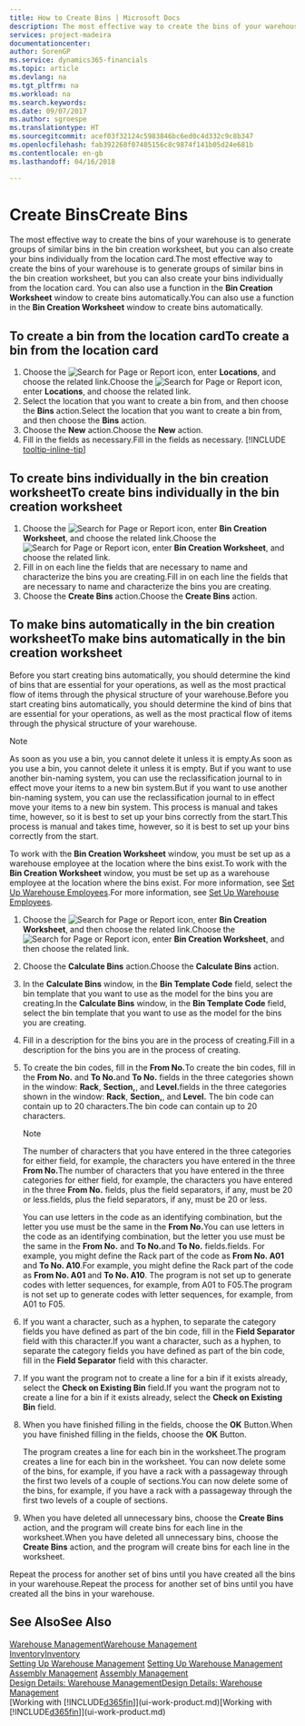```yaml
---
title: How to Create Bins | Microsoft Docs
description: The most effective way to create the bins of your warehouse is to generate groups of similar bins in the bin creation worksheet, but you can also create your bins individually.
services: project-madeira
documentationcenter: 
author: SorenGP
ms.service: dynamics365-financials
ms.topic: article
ms.devlang: na
ms.tgt_pltfrm: na
ms.workload: na
ms.search.keywords: 
ms.date: 09/07/2017
ms.author: sgroespe
ms.translationtype: HT
ms.sourcegitcommit: acef03f32124c5983846bc6ed0c4d332c9c8b347
ms.openlocfilehash: fab392260f07405156c8c9874f141b05d24e681b
ms.contentlocale: en-gb
ms.lasthandoff: 04/16/2018

---
```

# <a name="create-bins"></a><span data-ttu-id="efaef-103">Create Bins</span><span class="sxs-lookup"><span data-stu-id="efaef-103">Create Bins</span></span>
<span data-ttu-id="efaef-104">The most effective way to create the bins of your warehouse is to generate groups of similar bins in the bin creation worksheet, but you can also create your bins individually from the location card.</span><span class="sxs-lookup"><span data-stu-id="efaef-104">The most effective way to create the bins of your warehouse is to generate groups of similar bins in the bin creation worksheet, but you can also create your bins individually from the location card.</span></span> <span data-ttu-id="efaef-105">You can also use a function in the **Bin Creation Worksheet** window to create bins automatically.</span><span class="sxs-lookup"><span data-stu-id="efaef-105">You can also use a function in the **Bin Creation Worksheet** window to create bins automatically.</span></span>  

## <a name="to-create-a-bin-from-the-location-card"></a><span data-ttu-id="efaef-106">To create a bin from the location card</span><span class="sxs-lookup"><span data-stu-id="efaef-106">To create a bin from the location card</span></span>  
1. <span data-ttu-id="efaef-107">Choose the ![Search for Page or Report](media/ui-search/search_small.png "Search for Page or Report icon") icon, enter **Locations**, and choose the related link.</span><span class="sxs-lookup"><span data-stu-id="efaef-107">Choose the ![Search for Page or Report](media/ui-search/search_small.png "Search for Page or Report icon") icon, enter **Locations**, and choose the related link.</span></span>  
2. <span data-ttu-id="efaef-108">Select the location that you want to create a bin from, and then choose the **Bins** action.</span><span class="sxs-lookup"><span data-stu-id="efaef-108">Select the location that you want to create a bin from, and then choose the **Bins** action.</span></span>  
3. <span data-ttu-id="efaef-109">Choose the **New** action.</span><span class="sxs-lookup"><span data-stu-id="efaef-109">Choose the **New** action.</span></span>
4. <span data-ttu-id="efaef-110">Fill in the fields as necessary.</span><span class="sxs-lookup"><span data-stu-id="efaef-110">Fill in the fields as necessary.</span></span> [!INCLUDE [tooltip-inline-tip](includes/tooltip-inline-tip_md.md)]  

## <a name="to-create-bins-individually-in-the-bin-creation-worksheet"></a><span data-ttu-id="efaef-111">To create bins individually in the bin creation worksheet</span><span class="sxs-lookup"><span data-stu-id="efaef-111">To create bins individually in the bin creation worksheet</span></span>  
1.  <span data-ttu-id="efaef-112">Choose the ![Search for Page or Report](media/ui-search/search_small.png "Search for Page or Report icon") icon, enter **Bin Creation Worksheet**, and choose the related link.</span><span class="sxs-lookup"><span data-stu-id="efaef-112">Choose the ![Search for Page or Report](media/ui-search/search_small.png "Search for Page or Report icon") icon, enter **Bin Creation Worksheet**, and choose the related link.</span></span>  
2.  <span data-ttu-id="efaef-113">Fill in on each line the fields that are necessary to name and characterize the bins you are creating.</span><span class="sxs-lookup"><span data-stu-id="efaef-113">Fill in on each line the fields that are necessary to name and characterize the bins you are creating.</span></span>  
3.  <span data-ttu-id="efaef-114">Choose the **Create Bins** action.</span><span class="sxs-lookup"><span data-stu-id="efaef-114">Choose the **Create Bins** action.</span></span>  

## <a name="to-make-bins-automatically-in-the-bin-creation-worksheet"></a><span data-ttu-id="efaef-115">To make bins automatically in the bin creation worksheet</span><span class="sxs-lookup"><span data-stu-id="efaef-115">To make bins automatically in the bin creation worksheet</span></span>  
<span data-ttu-id="efaef-116">Before you start creating bins automatically, you should determine the kind of bins that are essential for your operations, as well as the most practical flow of items through the physical structure of your warehouse.</span><span class="sxs-lookup"><span data-stu-id="efaef-116">Before you start creating bins automatically, you should determine the kind of bins that are essential for your operations, as well as the most practical flow of items through the physical structure of your warehouse.</span></span>  

> [!NOTE]  
>  <span data-ttu-id="efaef-117">As soon as you use a bin, you cannot delete it unless it is empty.</span><span class="sxs-lookup"><span data-stu-id="efaef-117">As soon as you use a bin, you cannot delete it unless it is empty.</span></span> <span data-ttu-id="efaef-118">But if you want to use another bin-naming system, you can use the reclassification journal to in effect move your items to a new bin system.</span><span class="sxs-lookup"><span data-stu-id="efaef-118">But if you want to use another bin-naming system, you can use the reclassification journal to in effect move your items to a new bin system.</span></span> <span data-ttu-id="efaef-119">This process is manual and takes time, however, so it is best to set up your bins correctly from the start.</span><span class="sxs-lookup"><span data-stu-id="efaef-119">This process is manual and takes time, however, so it is best to set up your bins correctly from the start.</span></span>  

<span data-ttu-id="efaef-120">To work with the **Bin Creation Worksheet** window, you must be set up as a warehouse employee at the location where the bins exist.</span><span class="sxs-lookup"><span data-stu-id="efaef-120">To work with the **Bin Creation Worksheet** window, you must be set up as a warehouse employee at the location where the bins exist.</span></span> <span data-ttu-id="efaef-121">For more information, see [Set Up Warehouse Employees](warehouse-how-to-set-up-warehouse-employees.md).</span><span class="sxs-lookup"><span data-stu-id="efaef-121">For more information, see [Set Up Warehouse Employees](warehouse-how-to-set-up-warehouse-employees.md).</span></span>    

1.  <span data-ttu-id="efaef-122">Choose the ![Search for Page or Report](media/ui-search/search_small.png "Search for Page or Report icon") icon, enter **Bin Creation Worksheet**, and then choose the related link.</span><span class="sxs-lookup"><span data-stu-id="efaef-122">Choose the ![Search for Page or Report](media/ui-search/search_small.png "Search for Page or Report icon") icon, enter **Bin Creation Worksheet**, and then choose the related link.</span></span>  
2.  <span data-ttu-id="efaef-123">Choose the **Calculate Bins** action.</span><span class="sxs-lookup"><span data-stu-id="efaef-123">Choose the **Calculate Bins** action.</span></span>
3. <span data-ttu-id="efaef-124">In the **Calculate Bins** window, in the **Bin Template Code** field, select the bin template that you want to use as the model for the bins you are creating.</span><span class="sxs-lookup"><span data-stu-id="efaef-124">In the **Calculate Bins** window, in the **Bin Template Code** field, select the bin template that you want to use as the model for the bins you are creating.</span></span>
4.  <span data-ttu-id="efaef-125">Fill in a description for the bins you are in the process of creating.</span><span class="sxs-lookup"><span data-stu-id="efaef-125">Fill in a description for the bins you are in the process of creating.</span></span>  
5.  <span data-ttu-id="efaef-126">To create the bin codes, fill in the **From No.**</span><span class="sxs-lookup"><span data-stu-id="efaef-126">To create the bin codes, fill in the **From No.**</span></span> <span data-ttu-id="efaef-127">and **To No.**</span><span class="sxs-lookup"><span data-stu-id="efaef-127">and **To No.**</span></span> <span data-ttu-id="efaef-128">fields in the three categories shown in the window: **Rack**, **Section,**, and **Level.**</span><span class="sxs-lookup"><span data-stu-id="efaef-128">fields in the three categories shown in the window: **Rack**, **Section,**, and **Level.**</span></span> <span data-ttu-id="efaef-129">The bin code can contain up to 20 characters.</span><span class="sxs-lookup"><span data-stu-id="efaef-129">The bin code can contain up to 20 characters.</span></span>  

    > [!NOTE]  
    >  <span data-ttu-id="efaef-130">The number of characters that you have entered in the three categories for either field, for example, the characters you have entered in the three **From No.**</span><span class="sxs-lookup"><span data-stu-id="efaef-130">The number of characters that you have entered in the three categories for either field, for example, the characters you have entered in the three **From No.**</span></span> <span data-ttu-id="efaef-131">fields, plus the field separators, if any, must be 20 or less.</span><span class="sxs-lookup"><span data-stu-id="efaef-131">fields, plus the field separators, if any, must be 20 or less.</span></span>  

     <span data-ttu-id="efaef-132">You can use letters in the code as an identifying combination, but the letter you use must be the same in the **From No.**</span><span class="sxs-lookup"><span data-stu-id="efaef-132">You can use letters in the code as an identifying combination, but the letter you use must be the same in the **From No.**</span></span> <span data-ttu-id="efaef-133">and **To No.**</span><span class="sxs-lookup"><span data-stu-id="efaef-133">and **To No.**</span></span> <span data-ttu-id="efaef-134">fields.</span><span class="sxs-lookup"><span data-stu-id="efaef-134">fields.</span></span> <span data-ttu-id="efaef-135">For example, you might define the Rack part of the code as **From No. A01** and **To No. A10**.</span><span class="sxs-lookup"><span data-stu-id="efaef-135">For example, you might define the Rack part of the code as **From No. A01** and **To No. A10**.</span></span> <span data-ttu-id="efaef-136">The program is not set up to generate codes with letter sequences, for example, from A01 to F05.</span><span class="sxs-lookup"><span data-stu-id="efaef-136">The program is not set up to generate codes with letter sequences, for example, from A01 to F05.</span></span>  

6.  <span data-ttu-id="efaef-137">If you want a character, such as a hyphen, to separate the category fields you have defined as part of the bin code, fill in the **Field Separator** field with this character.</span><span class="sxs-lookup"><span data-stu-id="efaef-137">If you want a character, such as a hyphen, to separate the category fields you have defined as part of the bin code, fill in the **Field Separator** field with this character.</span></span>  
7.  <span data-ttu-id="efaef-138">If you want the program not to create a line for a bin if it exists already, select the **Check on Existing Bin** field.</span><span class="sxs-lookup"><span data-stu-id="efaef-138">If you want the program not to create a line for a bin if it exists already, select the **Check on Existing Bin** field.</span></span>  
8. <span data-ttu-id="efaef-139">When you have finished filling in the fields, choose the **OK** Button.</span><span class="sxs-lookup"><span data-stu-id="efaef-139">When you have finished filling in the fields, choose the **OK** Button.</span></span>

    <span data-ttu-id="efaef-140">The program creates a line for each bin in the worksheet.</span><span class="sxs-lookup"><span data-stu-id="efaef-140">The program creates a line for each bin in the worksheet.</span></span> <span data-ttu-id="efaef-141">You can now delete some of the bins, for example, if you have a rack with a passageway through the first two levels of a couple of sections.</span><span class="sxs-lookup"><span data-stu-id="efaef-141">You can now delete some of the bins, for example, if you have a rack with a passageway through the first two levels of a couple of sections.</span></span>  

9. <span data-ttu-id="efaef-142">When you have deleted all unnecessary bins, choose the **Create Bins** action, and the program will create bins for each line in the worksheet.</span><span class="sxs-lookup"><span data-stu-id="efaef-142">When you have deleted all unnecessary bins, choose the **Create Bins** action, and the program will create bins for each line in the worksheet.</span></span>  

<span data-ttu-id="efaef-143">Repeat the process for another set of bins until you have created all the bins in your warehouse.</span><span class="sxs-lookup"><span data-stu-id="efaef-143">Repeat the process for another set of bins until you have created all the bins in your warehouse.</span></span>  

## <a name="see-also"></a><span data-ttu-id="efaef-144">See Also</span><span class="sxs-lookup"><span data-stu-id="efaef-144">See Also</span></span>  
[<span data-ttu-id="efaef-145">Warehouse Management</span><span class="sxs-lookup"><span data-stu-id="efaef-145">Warehouse Management</span></span>](warehouse-manage-warehouse.md)  
[<span data-ttu-id="efaef-146">Inventory</span><span class="sxs-lookup"><span data-stu-id="efaef-146">Inventory</span></span>](inventory-manage-inventory.md)  
<span data-ttu-id="efaef-147">[Setting Up Warehouse Management](warehouse-setup-warehouse.md)   </span><span class="sxs-lookup"><span data-stu-id="efaef-147">[Setting Up Warehouse Management](warehouse-setup-warehouse.md)   </span></span>  
<span data-ttu-id="efaef-148">[Assembly Management](assembly-assemble-items.md)  </span><span class="sxs-lookup"><span data-stu-id="efaef-148">[Assembly Management](assembly-assemble-items.md)  </span></span>  
[<span data-ttu-id="efaef-149">Design Details: Warehouse Management</span><span class="sxs-lookup"><span data-stu-id="efaef-149">Design Details: Warehouse Management</span></span>](design-details-warehouse-management.md)  
<span data-ttu-id="efaef-150">[Working with [!INCLUDE[d365fin](includes/d365fin_md.md)]](ui-work-product.md)</span><span class="sxs-lookup"><span data-stu-id="efaef-150">[Working with [!INCLUDE[d365fin](includes/d365fin_md.md)]](ui-work-product.md)</span></span>

